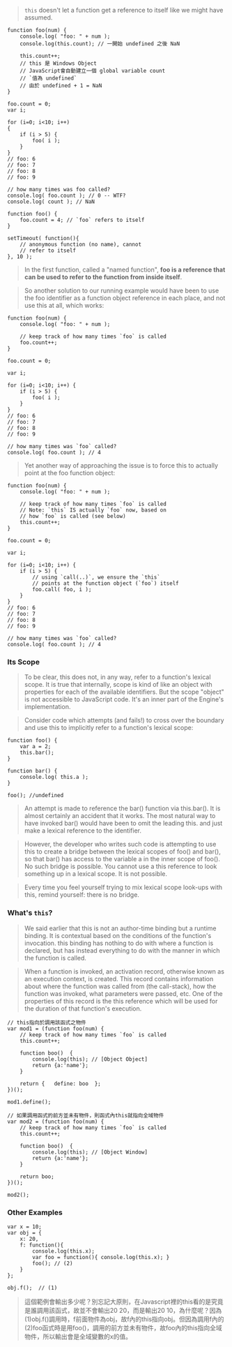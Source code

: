 
>`this` doesn't let a function get a reference to itself like we might have assumed.
```
function foo(num) {   
	console.log( "foo: " + num );    
	console.log(this.count); // 一開始 undefined 之後 NaN  
	
	this.count++;   
	// this 是 Windows Object  
	// JavaScript會自動建立一個 global variable count  
	// `值為 undefined`  
	// 由於 undefined + 1 = NaN 
}

foo.count = 0;
var i;

for (i=0; i<10; i++) 
{  
	if (i > 5) {   
		foo( i );     
	} 
} 
// foo: 6 
// foo: 7 
// foo: 8 
// foo: 9

// how many times was foo called? 
console.log( foo.count ); // 0 -- WTF? 
console.log( count ); // NaN
```
```
function foo() {
	foo.count = 4; // `foo` refers to itself
}

setTimeout( function(){
	// anonymous function (no name), cannot
	// refer to itself
}, 10 );
```
>In the first function, called a "named function", **foo is a reference that can be used to refer to the function from inside itself**.

>So another solution to our running example would have been to use the foo identifier as a function object reference in each place, and not use this at all, which works:
```
function foo(num) {
	console.log( "foo: " + num );

	// keep track of how many times `foo` is called
	foo.count++;
}

foo.count = 0;

var i;

for (i=0; i<10; i++) {
	if (i > 5) {
		foo( i );
	}
}
// foo: 6
// foo: 7
// foo: 8
// foo: 9

// how many times was `foo` called?
console.log( foo.count ); // 4
```
>Yet another way of approaching the issue is to force this to actually point at the foo function object:
```
function foo(num) {
	console.log( "foo: " + num );

	// keep track of how many times `foo` is called
	// Note: `this` IS actually `foo` now, based on
	// how `foo` is called (see below)
	this.count++;
}

foo.count = 0;

var i;

for (i=0; i<10; i++) {
	if (i > 5) {
		// using `call(..)`, we ensure the `this`
		// points at the function object (`foo`) itself
		foo.call( foo, i );
	}
}
// foo: 6
// foo: 7
// foo: 8
// foo: 9

// how many times was `foo` called?
console.log( foo.count ); // 4
```
### Its Scope
>To be clear, this does not, in any way, refer to a function's lexical scope. It is true that internally, scope is kind of like an object with properties for each of the available identifiers. But the scope "object" is not accessible to JavaScript code. It's an inner part of the Engine's implementation.

>Consider code which attempts (and fails!) to cross over the boundary and use this to implicitly refer to a function's lexical scope:
```
function foo() {
	var a = 2;
	this.bar();
}

function bar() {
	console.log( this.a );
}

foo(); //undefined
```
>An attempt is made to reference the bar() function via this.bar(). It is almost certainly an accident that it works. The most natural way to have invoked bar() would have been to omit the leading this. and just make a lexical reference to the identifier.

>However, the developer who writes such code is attempting to use this to create a bridge between the lexical scopes of foo() and bar(), so that bar() has access to the variable a in the inner scope of foo(). No such bridge is possible. You cannot use a this reference to look something up in a lexical scope. It is not possible.

>Every time you feel yourself trying to mix lexical scope look-ups with this, remind yourself: there is no bridge.
### What's `this`?
>We said earlier that this is not an author-time binding but a runtime binding. It is contextual based on the conditions of the function's invocation. this binding has nothing to do with where a function is declared, but has instead everything to do with the manner in which the function is called.

>When a function is invoked, an activation record, otherwise known as an execution context, is created. This record contains information about where the function was called from (the call-stack), how the function was invoked, what parameters were passed, etc. One of the properties of this record is the this reference which will be used for the duration of that function's execution.
```
// this指向於調用該函式之物件   
var mod1 = (function foo(num) {    
	// keep track of how many times `foo` is called  
	this.count++;    
	
	function boo()  {      
		console.log(this); // [Object Object]   
		return {a:'name'};     
	}    
	
	return {   define: boo  };   
})();   

mod1.define();  

// 如果調用函式的前方並未有物件，則函式內this就指向全域物件 
var mod2 = (function foo(num) {    
	// keep track of how many times `foo` is called  
	this.count++;    
	
	function boo()  {      
		console.log(this); // [Object Window]   
		return {a:'name'};     
	}    
	
	return boo;   
})();   

mod2();
```
### Other Examples
```
var x = 10;
var obj = {
	x: 20,
	f: function(){
		console.log(this.x);
		var foo = function(){ console.log(this.x); }
		foo(); // (2)
	}
};

obj.f();  // (1)
```
>這個範例會輸出多少呢？別忘記大原則，在Javascript裡的this看的是究竟是誰調用該函式，故並不會輸出20 20，而是輸出20 10，為什麼呢？因為(1)obj.f()調用時，f前面物件為obj，故f內的this指向obj。但因為調用f內的(2)foo函式時是用foo()，調用的前方並未有物件，故foo內的this指向全域物件，所以輸出會是全域變數的x的值。
